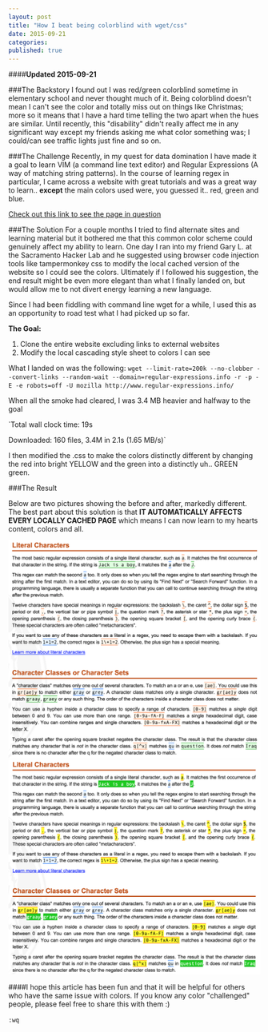 ```yaml
---
layout: post
title: "How I beat being colorblind with wget/css"
date: 2015-09-21
categories: 
published: true
---
```


####**Updated 2015-09-21**

###The Backstory
I found out I was red/green colorblind sometime in elementary school and never thought much of it.  Being colorblind doesn't mean I can't see the color and totally miss out on things like Christmas; more so it means that I have a hard time telling the two apart when the hues are similar. Until recently, this "disability" didn't really affect me in any significant way except my friends asking me what color something was; I could/can see traffic lights just fine and so on.

###The Challenge
Recently, in my quest for data domination I have made it a goal to learn VIM (a command line text editor) and Regular Expressions (A way of matching string patterns).  In the course of learning regex in particular, I came across a website with great tutorials and was a great way to learn.. **except** the main colors used were, you guessed it.. red, green and blue. 

[Check out this link to see the page in question](http://www.regular-expressions.info/quickstart.html)

###The Solution
For a couple months I tried to find alternate sites and learning material but it bothered me that this common color scheme could genuinely affect my ability to learn.  One day I ran into my friend Gary L. at the Sacramento Hacker Lab and he suggested using browser code injection tools like tampermonkey css to modify the local cached version of the website so I could see the colors.  Ultimately if I followed his suggestion, the end result might be even more elegant than what I finally landed on, but would allow me to not divert energy learning a new language. 

Since I had been fiddling with command line wget for a while, I used this as an opportunity to road test what I had picked up so far.  

**The Goal:**
  1. Clone the entire website excluding links to external websites
  2. Modify the local cascading style sheet to colors I can see

What I landed on was the following: `wget --limit-rate=200k --no-clobber --convert-links --random-wait --domain=regular-expressions.info -r -p -E -e robots=off -U mozilla http://www.regular-expressions.info/`

When all the smoke had cleared, I was 3.4 MB heavier and halfway to the goal 

`Total wall clock time: 19s

Downloaded: 160 files, 3.4M in 2.1s (1.65 MB/s)`

I then modified the .css to make the colors distinctly different by changing the red into bright YELLOW and the green into a distinctly uh.. GREEN green.

###The Result

Below are two pictures showing the before and after, markedly different.  The best part about this solution is that **IT AUTOMATICALLY AFFECTS EVERY LOCALLY CACHED PAGE** which means I can now learn to my hearts content, colors and all.

![before](/assets/colorblind_before.png)
![after](/assets/colorblind_after.png)

####I hope this article has been fun and that it will be helpful for others who have the same issue with colors. If you know any color "challenged" people, please feel free to share this with them :)

`:wq`
